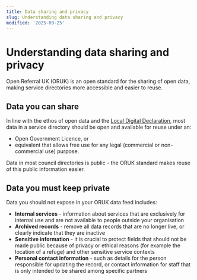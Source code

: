 ```yaml
---
title: Data sharing and privacy
slug: Understanding data sharing and privacy
modified: '2025-09-25'
---
```


# Understanding data sharing and privacy

Open Referral UK (ORUK) is an open standard for the sharing of open data, making service directories more accessible and easier to reuse. 

## Data you can share

In line with the ethos of open data and the [Local Digital Declaration](https://openreferraluk.org/about-standard#section-4-heading), most data in a 
service directory should be open and available for reuse under an:
- Open Government Licence, or
- equivalent that allows free use for any legal (commercial or non-commercial use) purpose. 

Data in most council directories is public - the ORUK standard makes reuse of this public information easier.

## Data you must keep private
Data you should not expose in your ORUK data feed includes:
- **Internal services** - information about services that are exclusively for internal use and are not available to people outside your organisation
- **Archived records** - remove all data records that are no longer live, or clearly indicate that they are inactive 
- **Sensitive information** - it is crucial to protect fields that should not be made public because of privacy or ethical reasons
  (for example the location of a refuge) and other sensitive service contexts
- **Personal contact information** - such as details for the person responsible for updating the record, or contact information for staff that is
  only intended to be shared among specific partners
